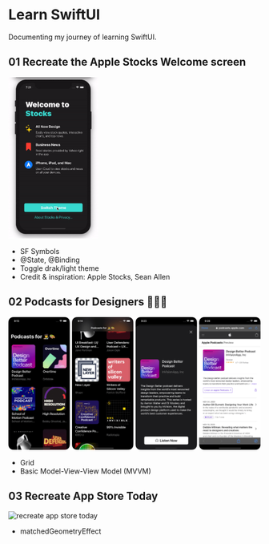 # Learn SwiftUI

Documenting my journey of learning SwiftUI.

## 01 Recreate the Apple Stocks Welcome screen
<img src="./screenshots/01-apple-stocks.gif" width="180" alt="recreate the apple stocks welcome screen">

- SF Symbols
- @State, @Binding
- Toggle drak/light theme
- Credit & inspiration: Apple Stocks, Sean Allen


## 02 Podcasts for Designers 👩‍🎨🎨

<img src="./screenshots/02-podcasts.png" width="680px" alt="podcasts for designers">

- Grid 
- Basic Model-View-View Model (MVVM)


## 03 Recreate App Store Today

<img src="" alt="recreate app store today">

- matchedGeometryEffect







